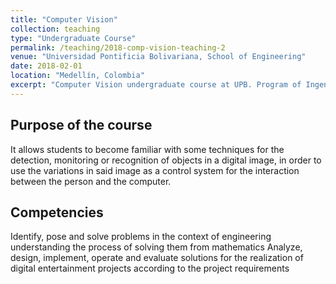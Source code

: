 ```yaml
---
title: "Computer Vision"
collection: teaching
type: "Undergraduate Course"
permalink: /teaching/2018-comp-vision-teaching-2
venue: "Universidad Pontificia Bolivariana, School of Engineering"
date: 2018-02-01
location: "Medellín, Colombia"
excerpt: "Computer Vision undergraduate course at UPB. Program of Ingenieria en Diseño de Entretenimiento Digital. [Read more](https://antonioescamilla.github.io/teaching/2018-comp-vision-teaching-2)"
---
```


## Purpose of the course
It allows students to become familiar with some techniques for the detection, monitoring or recognition of objects in a digital image, in order to use the variations in said image as a control system for the interaction between the person and the computer.

## Competencies
Identify, pose and solve problems in the context of engineering understanding the process of solving them from mathematics
Analyze, design, implement, operate and evaluate solutions for the realization of digital entertainment projects according to the project requirements
